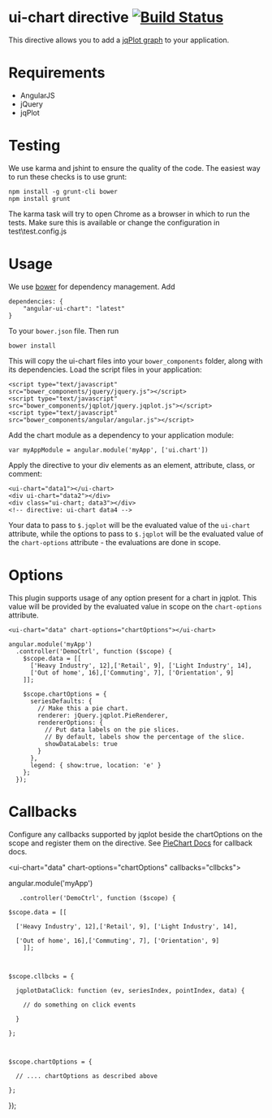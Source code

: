 # ui-chart directive [![Build Status](https://travis-ci.org/angular-ui/ui-chart.png?branch=master)](https://travis-ci.org/angular-ui/ui-chart)

This directive allows you to add a [jqPlot graph](http://www.jqplot.com/) to your application.

# Requirements

- AngularJS
- jQuery
- jqPlot

# Testing

We use karma and jshint to ensure the quality of the code.  The easiest way to run these checks is to use grunt:

    npm install -g grunt-cli bower
    npm install grunt

The karma task will try to open Chrome as a browser in which to run the tests. Make sure this is available or change the configuration in test\test.config.js

# Usage

We use [bower](http://twitter.github.com/bower/) for dependency management.  Add

    dependencies: {
        "angular-ui-chart": "latest"
    }

To your `bower.json` file. Then run

    bower install

This will copy the ui-chart files into your `bower_components` folder, along with its dependencies. Load the script files in your application:

    <script type="text/javascript" src="bower_components/jquery/jquery.js"></script>
    <script type="text/javascript" src="bower_components/jqplot/jquery.jqplot.js"></script>
    <script type="text/javascript" src="bower_components/angular/angular.js"></script>

Add the chart module as a dependency to your application module:

    var myAppModule = angular.module('myApp', ['ui.chart'])

Apply the directive to your div elements as an element, attribute, class, or comment:

    <ui-chart="data1"></ui-chart>
    <div ui-chart="data2"></div>
    <div class="ui-chart; data3"></div>
    <!-- directive: ui-chart data4 -->

Your data to pass to `$.jqplot` will be the evaluated value of the `ui-chart` attribute, while the options to pass to `$.jqplot` will be the evaluated value of the `chart-options` attribute - the evaluations are done in scope.

# Options

This plugin supports usage of any option present for a chart in jqplot.  This value will be provided by the evaluated value in scope on the `chart-options` attribute.

    <ui-chart="data" chart-options="chartOptions"></ui-chart>

    angular.module('myApp')
      .controller('DemoCtrl', function ($scope) {
        $scope.data = [[
          ['Heavy Industry', 12],['Retail', 9], ['Light Industry', 14], 
          ['Out of home', 16],['Commuting', 7], ['Orientation', 9]
        ]];

        $scope.chartOptions = { 
          seriesDefaults: {
            // Make this a pie chart.
            renderer: jQuery.jqplot.PieRenderer, 
            rendererOptions: {
              // Put data labels on the pie slices.
              // By default, labels show the percentage of the slice.
              showDataLabels: true
            }
          }, 
          legend: { show:true, location: 'e' }
        };
      });

# Callbacks



Configure any callbacks supported by jqplot beside the chartOptions on the scope and register them on the directive. See [PieChart Docs](http://www.jqplot.com/docs/files/plugins/jqplot-pieRenderer-js.html) for callback docs.

    

<ui-chart="data" chart-options="chartOptions" callbacks="cllbcks"></ui-chart>

    

angular.module('myApp')
      
       .controller('DemoCtrl', function ($scope) {
        
	$scope.data = [[
          
	  ['Heavy Industry', 12],['Retail', 9], ['Light Industry', 14],
          
	  ['Out of home', 16],['Commuting', 7], ['Orientation', 9]
        ]];

        

	$scope.cllbcks = {
          
	  jqplotDataClick: function (ev, seriesIndex, pointIndex, data) {
            
	    // do something on click events
          
	  }
        
	};

        

	$scope.chartOptions = {
          
	  // .... chartOptions as described above
        
	};
      
});
